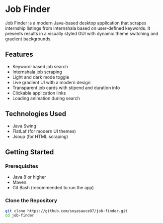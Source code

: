 # Job Finder

Job Finder is a modern Java-based desktop application that scrapes internship listings from Internshala based on user-defined keywords. It presents results in a visually styled GUI with dynamic theme switching and gradient backgrounds.

## Features

- Keyword-based job search
- Internshala job scraping
- Light and dark mode toggle
- Live gradient UI with a modern design
- Transparent job cards with stipend and duration info
- Clickable application links
- Loading animation during search


## Technologies Used

- Java Swing
- FlatLaf (for modern UI themes)
- Jsoup (for HTML scraping)

## Getting Started

### Prerequisites

- Java 8 or higher
- Maven
- Git Bash (recommended to run the app)

### Clone the Repository

```bash
git clone https://github.com/soyasauce07/job-finder.git
cd job-finder
